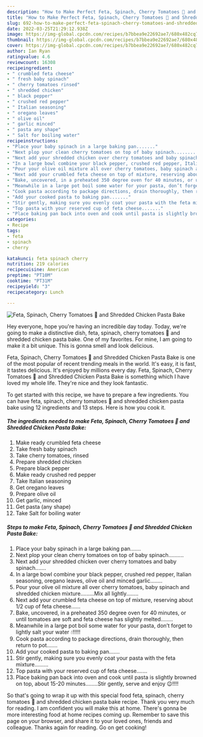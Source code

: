 ```yaml
---
description: "How to Make Perfect Feta, Spinach, Cherry Tomatoes 🍅 and Shredded Chicken Pasta Bake"
title: "How to Make Perfect Feta, Spinach, Cherry Tomatoes 🍅 and Shredded Chicken Pasta Bake"
slug: 692-how-to-make-perfect-feta-spinach-cherry-tomatoes-and-shredded-chicken-pasta-bake
date: 2022-03-25T21:29:12.938Z
image: https://img-global.cpcdn.com/recipes/b7bbea9e22692ae7/680x482cq70/feta-spinach-cherry-tomatoes-and-shredded-chicken-pasta-bake-recipe-main-photo.jpg
thumbnail: https://img-global.cpcdn.com/recipes/b7bbea9e22692ae7/680x482cq70/feta-spinach-cherry-tomatoes-and-shredded-chicken-pasta-bake-recipe-main-photo.jpg
cover: https://img-global.cpcdn.com/recipes/b7bbea9e22692ae7/680x482cq70/feta-spinach-cherry-tomatoes-and-shredded-chicken-pasta-bake-recipe-main-photo.jpg
author: Ian Ryan
ratingvalue: 4.6
reviewcount: 16308
recipeingredient:
- " crumbled feta cheese"
- " fresh baby spinach"
- " cherry tomatoes rinsed"
- " shredded chicken"
- " black pepper"
- " crushed red pepper"
- " Italian seasoning"
- " oregano leaves"
- " olive oil"
- " garlic minced"
- " pasta any shape"
- " Salt for boiling water"
recipeinstructions:
- "Place your baby spinach in a large baking pan......."
- "Next plop your clean cherry tomatoes on top of baby spinach.........."
- "Next add your shredded chicken over cherry tomatoes and baby spinach......."
- "In a large bowl combine your black pepper, crushed red pepper, Italian seasoning, oregano leaves, olive oil and minced garlic........"
- "Pour your olive oil mixture all over cherry tomatoes, baby spinach and shredded chicken mixture.........Mix all lightly........"
- "Next add your crumbled feta cheese on top of mixture, reserving about 1/2 cup of feta cheese......"
- "Bake, uncovered, in a preheated 350 degree oven for 40 minutes, or until tomatoes are soft and feta cheese has slightly melted........"
- "Meanwhile in a large pot boil some water for your pasta, don’t forget to lightly salt your water 💧!!!!!"
- "Cook pasta according to package directions, drain thoroughly, then return to pot......."
- "Add your cooked pasta to baking pan......."
- "Stir gently, making sure you evenly coat your pasta with the feta mixture........."
- "Top pasta with your reserved cup of feta cheese......."
- "Place baking pan back into oven and cook until pasta is slightly browned on top, about 15-20 minutes........Stir gently, serve and enjoy 😉!!!!"
categories:
- Recipe
tags:
- feta
- spinach
- cherry

katakunci: feta spinach cherry 
nutrition: 219 calories
recipecuisine: American
preptime: "PT10M"
cooktime: "PT31M"
recipeyield: "3"
recipecategory: Lunch

---
```



![Feta, Spinach, Cherry Tomatoes 🍅 and Shredded Chicken Pasta Bake](https://img-global.cpcdn.com/recipes/b7bbea9e22692ae7/680x482cq70/feta-spinach-cherry-tomatoes-and-shredded-chicken-pasta-bake-recipe-main-photo.jpg)

Hey everyone, hope you're having an incredible day today. Today, we're going to make a distinctive dish, feta, spinach, cherry tomatoes 🍅 and shredded chicken pasta bake. One of my favorites. For mine, I am going to make it a bit unique. This is gonna smell and look delicious.



Feta, Spinach, Cherry Tomatoes 🍅 and Shredded Chicken Pasta Bake is one of the most popular of recent trending meals in the world. It's easy, it is fast, it tastes delicious. It's enjoyed by millions every day. Feta, Spinach, Cherry Tomatoes 🍅 and Shredded Chicken Pasta Bake is something which I have loved my whole life. They're nice and they look fantastic.


To get started with this recipe, we have to prepare a few ingredients. You can have feta, spinach, cherry tomatoes 🍅 and shredded chicken pasta bake using 12 ingredients and 13 steps. Here is how you cook it.

<!--inarticleads1-->

##### The ingredients needed to make Feta, Spinach, Cherry Tomatoes 🍅 and Shredded Chicken Pasta Bake:

1. Make ready  crumbled feta cheese
1. Take  fresh baby spinach
1. Take  cherry tomatoes, rinsed
1. Prepare  shredded chicken
1. Prepare  black pepper
1. Make ready  crushed red pepper
1. Take  Italian seasoning
1. Get  oregano leaves
1. Prepare  olive oil
1. Get  garlic, minced
1. Get  pasta (any shape)
1. Take  Salt for boiling water




<!--inarticleads2-->

##### Steps to make Feta, Spinach, Cherry Tomatoes 🍅 and Shredded Chicken Pasta Bake:

1. Place your baby spinach in a large baking pan.......
1. Next plop your clean cherry tomatoes on top of baby spinach..........
1. Next add your shredded chicken over cherry tomatoes and baby spinach.......
1. In a large bowl combine your black pepper, crushed red pepper, Italian seasoning, oregano leaves, olive oil and minced garlic........
1. Pour your olive oil mixture all over cherry tomatoes, baby spinach and shredded chicken mixture.........Mix all lightly........
1. Next add your crumbled feta cheese on top of mixture, reserving about 1/2 cup of feta cheese......
1. Bake, uncovered, in a preheated 350 degree oven for 40 minutes, or until tomatoes are soft and feta cheese has slightly melted........
1. Meanwhile in a large pot boil some water for your pasta, don’t forget to lightly salt your water 💧!!!!!
1. Cook pasta according to package directions, drain thoroughly, then return to pot.......
1. Add your cooked pasta to baking pan.......
1. Stir gently, making sure you evenly coat your pasta with the feta mixture.........
1. Top pasta with your reserved cup of feta cheese.......
1. Place baking pan back into oven and cook until pasta is slightly browned on top, about 15-20 minutes........Stir gently, serve and enjoy 😉!!!!




So that's going to wrap it up with this special food feta, spinach, cherry tomatoes 🍅 and shredded chicken pasta bake recipe. Thank you very much for reading. I am confident you will make this at home. There's gonna be more interesting food at home recipes coming up. Remember to save this page on your browser, and share it to your loved ones, friends and colleague. Thanks again for reading. Go on get cooking!
